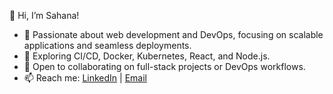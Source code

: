 👋 Hi, I’m Sahana!  
- 👀 Passionate about web development and DevOps, focusing on scalable applications and seamless deployments.  
- 🌱 Exploring CI/CD, Docker, Kubernetes, React, and Node.js.  
- 💞️ Open to collaborating on full-stack projects or DevOps workflows.  
- 📫 Reach me: [LinkedIn](https://linkedin.com/in/krsahana) | [Email](krsahana2803@gmail.com)  


<!---
krsahana28/krsahana28 is a ✨ special ✨ repository because its `README.md` (this file) appears on your GitHub profile.
You can click the Preview link to take a look at your changes.
--->
